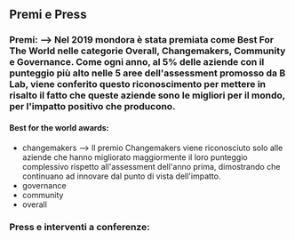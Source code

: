 ## Premi e Press

### Premi: --> Nel 2019 mondora è stata premiata come Best For The World nelle categorie Overall, Changemakers, Community e Governance. Come ogni anno, al 5% delle aziende con il punteggio più alto nelle 5 aree dell'assessment promosso da B Lab, viene conferito questo riconoscimento per mettere in risalto il fatto che queste aziende sono le migliori per il mondo, per l'impatto positivo che producono. 

#### Best for the world awards:
- changemakers --> Il premio Changemakers viene riconosciuto solo alle aziende che hanno migliorato maggiormente il loro punteggio complessivo rispetto all'assessment dell'anno prima, dimostrando che continuano ad innovare dal punto di vista dell'impatto.
- governance
- community
- overall

### Press e interventi a conferenze:

